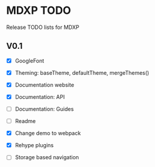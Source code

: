 # MDXP TODO
Release TODO lists for MDXP

## V0.1
  - [X] GoogleFont
  - [X] Theming: baseTheme, defaultTheme, mergeThemes()
  - [X] Documentation website
  - [X] Documentation: API
  - [ ] Documentation: Guides
  - [ ] Readme
  - [X] Change demo to webpack
  - [X] Rehype plugins
  - [ ] Storage based navigation

